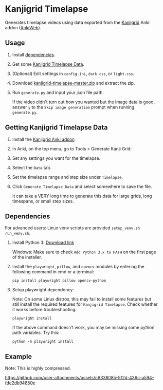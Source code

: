 # Kanjigrid Timelapse

Generates timelapse videos using data exported from the [Kanjigrid](https://github.com/Kuuuube/kanjigrid) Anki addon ([AnkiWeb](https://ankiweb.net/shared/info/1610304449)).

## Usage

1. Install [dependencies](#dependencies).

2. Get some [Kanjigrid Timelapse Data](#getting-kanjigrid-timelapse-data).

3. (Optional) Edit settings in `config.ini`, `dark.css`, or `light.css`.

4. Download [kanjigrid-timelapse-master.zip](https://github.com/Kuuuube/kanjigrid-timelapse/archive/refs/heads/master.zip) and extract the zip.

5. Run `generate.py` and input your json file path.

    If the video didn't turn out how you wanted but the image data is good, answer `y` to the `Skip image generation` prompt when running `generate.py`.

## Getting Kanjigrid Timelapse Data

1. Install the [Kanjigrid Anki addon](https://github.com/Kuuuube/kanjigrid/blob/master/README.md#installation)

2. In Anki, on the top menu, go to Tools > Generate Kanji Grid.

3. Set any settings you want for the timelapse.

4. Select the `Data` tab.

5. Set the timelapse range and step size under `Timelapse`.

6. Click `Generate Timelapse Data` and select somewhere to save the file.

    It can take a VERY long time to generate this data for large grids, long timespans, or small step sizes.

## Dependencies

For advanced users: Linux venv scripts are provided `setup_venv.sh` `run_venv.sh`.

1. Install Python 3: [Download link](https://www.python.org/downloads/)

    Windows: Make sure to check `Add Python 3.x to PATH` on the first page of the installer.

2. Install the `playwright`, `pillow`, and `opencv` modules by entering the following command in cmd or a terminal:

    ```
    pip install playwright pillow opencv-python
    ```

3. Setup playwright dependency:

    Note: On some Linux distros, this may fail to install some features but still install the required features for `Kanjigrid Timelapse`. Check whether it works before troubleshooting.

    ```
    playwright install
    ```

    If the above command doesn't work, you may be missing some python path variables. Try this:

    ```
    python -m playwright install
    ```

## Example

Note: This is highly compressed.

https://github.com/user-attachments/assets/c6338085-5f2d-436c-a594-fde2db94850e
